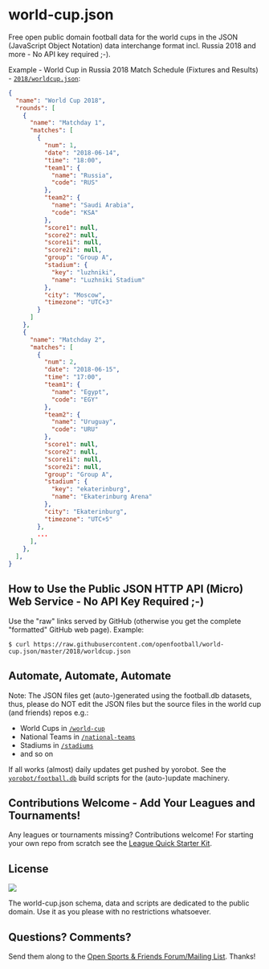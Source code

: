 # world-cup.json

Free open public domain football data for the world cups in the JSON
(JavaScript Object Notation)
data interchange format
incl. Russia 2018 and more - No API key required ;-).



Example - World Cup in Russia 2018 Match Schedule (Fixtures and Results) - [`2018/worldcup.json`](https://raw.githubusercontent.com/openfootball/world-cup.json/master/2018/worldcup.json):

``` json
{
  "name": "World Cup 2018",
  "rounds": [
    {
      "name": "Matchday 1",
      "matches": [
        {
          "num": 1,
          "date": "2018-06-14",
          "time": "18:00",
          "team1": {
            "name": "Russia",
            "code": "RUS"
          },
          "team2": {
            "name": "Saudi Arabia",
            "code": "KSA"
          },
          "score1": null,
          "score2": null,
          "score1i": null,
          "score2i": null,
          "group": "Group A",
          "stadium": {
            "key": "luzhniki",
            "name": "Luzhniki Stadium"
          },
          "city": "Moscow",
          "timezone": "UTC+3"
        }
      ]
    },
    {
      "name": "Matchday 2",
      "matches": [
        {
          "num": 2,
          "date": "2018-06-15",
          "time": "17:00",
          "team1": {
            "name": "Egypt",
            "code": "EGY"
          },
          "team2": {
            "name": "Uruguay",
            "code": "URU"
          },
          "score1": null,
          "score2": null,
          "score1i": null,
          "score2i": null,
          "group": "Group A",
          "stadium": {
            "key": "ekaterinburg",
            "name": "Ekaterinburg Arena"
          },          
          "city": "Ekaterinburg",
          "timezone": "UTC+5"
        },
        ...
      ],
    },
  ],  
}
```


## How to Use the Public JSON HTTP API (Micro) Web Service - No API Key Required ;-)

Use the "raw" links served by GitHub (otherwise you get the complete "formatted" GitHub web page).
Example:

```
$ curl https://raw.githubusercontent.com/openfootball/world-cup.json/master/2018/worldcup.json
```





## Automate, Automate, Automate

Note: The JSON files get (auto-)generated using the football.db datasets, thus, please do NOT
edit the JSON files but the source files in the world cup (and friends) repos e.g.:

- World Cups in [`/world-cup`](https://github.com/openfootball/world-cup)
- National Teams in [`/national-teams`](https://github.com/openfootball/national-teams)
- Stadiums in [`/stadiums`](https://github.com/openfootball/stadiums)
- and so on


If all works (almost) daily updates get pushed by yorobot.
See the [`yorobot/football.db`](https://github.com/yorobot/football.db) build scripts for
the (auto-)update machinery.


## Contributions Welcome - Add Your Leagues and Tournaments!

Any leagues or tournaments missing? Contributions welcome!
For starting your own repo from scratch see the [League Quick Starter Kit](https://github.com/openfootball/your-league-starter).



## License

![](https://publicdomainworks.github.io/buttons/zero88x31.png)

The world-cup.json schema, data and scripts are dedicated to the public domain. Use it as you please with no restrictions whatsoever.


## Questions? Comments?

Send them along to the
[Open Sports & Friends Forum/Mailing List](http://groups.google.com/group/opensport).
Thanks!
